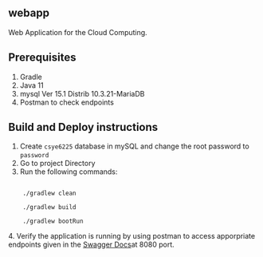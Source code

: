 ## webapp
Web Application for the Cloud Computing.

## Prerequisites
1. Gradle <br/>
2. Java 11 <br/>
3. mysql  Ver 15.1 Distrib 10.3.21-MariaDB<br/>
4. Postman to check endpoints <br/>

## Build and Deploy instructions 
1. Create <code>csye6225</code> database in mySQL and change the root password to <code>password</code> <br/>
2. Go to project Directory <br>
3. Run the following commands:
<code>
	./gradlew clean<br/>
	./gradlew build</br>
	./gradlew bootRun </br>
</code>
4. Verify the application is running by using postman to access apporpriate endpoints given in the <a href= "https://app.swaggerhub.com/apis-docs/csye6225/spring2020/assignment-03">Swagger Docs</a>at 8080 port.
